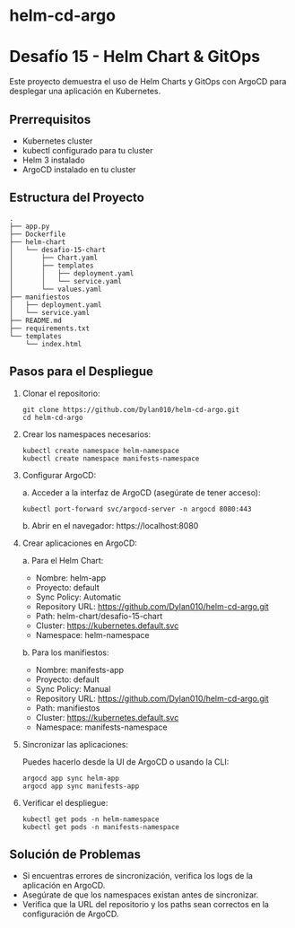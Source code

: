 # helm-cd-argo

# Desafío 15 - Helm Chart & GitOps

Este proyecto demuestra el uso de Helm Charts y GitOps con ArgoCD para desplegar una aplicación en Kubernetes.

## Prerrequisitos

- Kubernetes cluster
- kubectl configurado para tu cluster
- Helm 3 instalado
- ArgoCD instalado en tu cluster

## Estructura del Proyecto

```
.
├── app.py
├── Dockerfile
├── helm-chart
│   └── desafio-15-chart
│       ├── Chart.yaml
│       ├── templates
│       │   ├── deployment.yaml
│       │   └── service.yaml
│       └── values.yaml
├── manifiestos
│   ├── deployment.yaml
│   └── service.yaml
├── README.md
├── requirements.txt
└── templates
    └── index.html
```

## Pasos para el Despliegue

1. Clonar el repositorio:
   ```
   git clone https://github.com/Dylan010/helm-cd-argo.git
   cd helm-cd-argo
   ```

2. Crear los namespaces necesarios:
   ```
   kubectl create namespace helm-namespace
   kubectl create namespace manifests-namespace
   ```

3. Configurar ArgoCD:
   
   a. Acceder a la interfaz de ArgoCD (asegúrate de tener acceso):
   ```
   kubectl port-forward svc/argocd-server -n argocd 8080:443
   ```
   
   b. Abrir en el navegador: https://localhost:8080

4. Crear aplicaciones en ArgoCD:

   a. Para el Helm Chart:
   - Nombre: helm-app
   - Proyecto: default
   - Sync Policy: Automatic
   - Repository URL: https://github.com/Dylan010/helm-cd-argo.git
   - Path: helm-chart/desafio-15-chart
   - Cluster: https://kubernetes.default.svc
   - Namespace: helm-namespace

   b. Para los manifiestos:
   - Nombre: manifests-app
   - Proyecto: default
   - Sync Policy: Manual
   - Repository URL: https://github.com/Dylan010/helm-cd-argo.git
   - Path: manifiestos
   - Cluster: https://kubernetes.default.svc
   - Namespace: manifests-namespace

5. Sincronizar las aplicaciones:
   
   Puedes hacerlo desde la UI de ArgoCD o usando la CLI:
   ```
   argocd app sync helm-app
   argocd app sync manifests-app
   ```

6. Verificar el despliegue:
   ```
   kubectl get pods -n helm-namespace
   kubectl get pods -n manifests-namespace
   ```

## Solución de Problemas

- Si encuentras errores de sincronización, verifica los logs de la aplicación en ArgoCD.
- Asegúrate de que los namespaces existan antes de sincronizar.
- Verifica que la URL del repositorio y los paths sean correctos en la configuración de ArgoCD.
